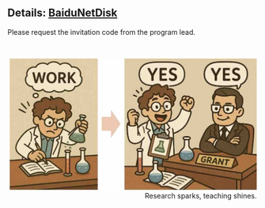
## Details: [BaiduNetDisk](https://pan.baidu.com/s/1SOwlCjexu2C0bcTjeoVQRQ)

Please request the invitation code from the program lead.

<br>

<p align="right">
  <img src="/img/win_small.jpeg" width="500">
  <br>
  Research sparks, teaching shines.
</p>

<br>
<br>

